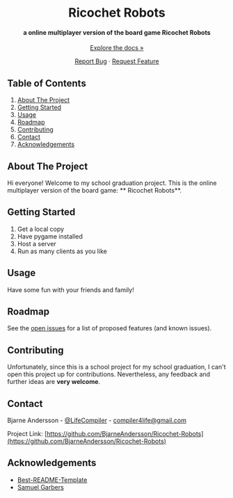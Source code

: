 <div align="center">

# Ricochet Robots

#### a online multiplayer version of the board game Ricochet Robots

[Explore the docs »](https://github.com/BjarneAndersson/Ricochet-Robots)

[Report Bug](https://github.com/BjarneAndersson/Ricochet-Robots/issues)
·
[Request Feature](https://github.com/BjarneAndersson/Ricochet-Robots/issues)

</div>

## Table of Contents

1. [About The Project](#about-the-project)
2. [Getting Started](#getting-started)
3. [Usage](#usage)
4. [Roadmap](#roadmap)
5. [Contributing](#contributing)
6. [Contact](#contact)
7. [Acknowledgements](#acknowledgements)

## About The Project

Hi everyone! Welcome to my school graduation project. This is the online multiplayer version of the board game: **
Ricochet Robots**.

## Getting Started

1. Get a local copy
2. Have pygame installed
3. Host a server
4. Run as many clients as you like

## Usage

Have some fun with your friends and family!


## Roadmap

See the [open issues](https://github.com/BjarneAndersson/Ricochet-Robots/issues) for a list of proposed features (and
known issues).


## Contributing

Unfortunately, since this is a school project for my school graduation, I can't open this project up for contributions.
Nevertheless, any feedback and further ideas are **very welcome**.


## Contact

Bjarne Andersson - [@LifeCompiler](https://twitter.com/LifeCompiler) - compiler4life@gmail.com

Project Link: [https://github.com/BjarneAndersson/Ricochet-Robots](https://github.com/BjarneAndersson/Ricochet-Robots)


## Acknowledgements

* [Best-README-Template](https://github.com/othneildrew/Best-README-Template)
* [Samuel Garbers](https://github.com/wamangorfer)
